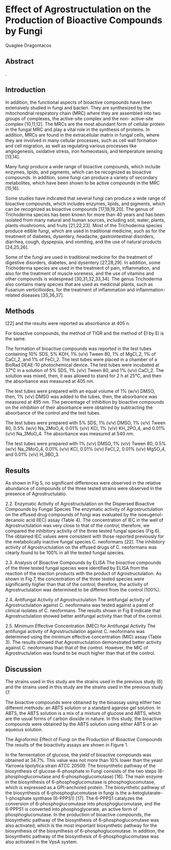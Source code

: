 # Effect of Agrostructulation on the Production of Bioactive Compounds by Fungi
Quaglee Dragontacos


## Abstract
.


## Introduction
In addition, the functional aspects of bioactive compounds have been extensively studied in fungi and bacteri. They are synthesized by the mitochondrial respiratory chain (MRC) where they are assembled into two groups of complexes, the active-site complex and the non- active-site complex [10,11,12]. The MRCs are the most abundant form of cellular protein in the fungal MRC and play a vital role in the synthesis of proteins. In addition, MRCs are found in the extracellular matrix in fungal cells, where they are involved in many cellular processes, such as cell wall formation and cell migration, as well as regulating various processes like angiogenesis, oxidative stress, iron homeostasis, and temperature sensing [13,14].

Many fungi produce a wide range of bioactive compounds, which include enzymes, lipids, and pigments, which can be recognized as bioactive compounds. In addition, some fungi can produce a variety of secondary metabolites, which have been shown to be active compounds in the MRC [15,16].

Some studies have indicated that several fungi can produce a wide range of bioactive compounds, which includes enzymes, lipids, and pigments, which can be recognized as bioactive compounds [17,18,19,20]. The genus of Trichoderma species has been known for more than 40 years and has been isolated from many natural and human sources, including soil, water, plants, plants-mushrooms, and fruits [21,22,23]. Most of the Trichoderma species produce edible fungi, which are used in traditional medicine, such as for the treatment of diabetes, dysentery, headache, gastrointestinal disorders, diarrhea, cough, dyspepsia, and vomiting, and the use of natural products [24,25,26].

Some of the fungi are used in traditional medicine for the treatment of digestive disorders, diabetes, and dysentery [27,28,29]. In addition, some Trichoderma species are used in the treatment of pain, inflammation, and also for the treatment of muscle soreness, and the use of vitamins and other compounds is widespread [30,31,32,33,34]. The genus Trichoderma also contains many species that are used as medicinal plants, such as Fusarium verticillioides, for the treatment of inflammation and inflammation-related diseases [35,36,37].


## Methods
[22] and the results were reported as absorbance at 405 n.

For bioactive compounds, the method of TIGR and the method of EI by EI is the same.

The formation of bioactive compounds was reported in the test tubes containing 10% SDS, 5% KOH, 1% (v/v) Tween 80, 1% of MgCl_2, 1% of CaCl_2, and 1% of FeCl_2. The test tubes were placed in a chamber of a BioRad DEAE-10 photochemical device. The test tubes were incubated at 37°C in a solution of 5% SDS, 1% (v/v) Tween 80, and 1% (v/v) CaCl_2. The solution was mixed, then, it was allowed to stand for 2 h at 25°C, and then the absorbance was measured at 405 nm.

The test tubes were prepared with an equal volume of 1% (w/v) DMSO, then, 1% (v/v) DMSO was added to the tubes, then, the absorbance was measured at 495 nm. The percentage of inhibition by bioactive compounds on the inhibition of their absorbance were obtained by subtracting the absorbance of the control and the test tubes.

The test tubes were prepared with 5% SDS, 1% (v/v) DMSO, 1% (v/v) Tween 80, 0.5% (w/v) Na_2MoO_4, 0.01% (v/v) KCl, 1% (v/v) KH_2PO_4, and 0.01% (v/v) Na_3MoO_4. The absorbance was measured at 540 nm.

The test tubes were prepared with 1% (v/v) DMSO, 1% (v/v) Tween 80, 0.5% (w/v) Na_2MoO_4, 0.01% (v/v) KCl, 0.01% (v/v) FeCl_2, 0.01% (v/v) MgSO_4, and 0.01% (v/v) H_3BO_3.


## Results
As shown in Fig 5, no significant differences were observed in the relative abundance of compounds of the three tested strains were observed in the presence of Agrostructulatio.

2.2. Enzymatic Activity of Agrostructulation on the Dispersed Bioactive Compounds by Fungal Species
The enzymatic activity of Agrostructulation on the effused drug compounds of fungi was evaluated by the isoeugenol-decanoic acid (IEC) assay (Table 4). The concentration of IEC in the well of Agrostructulation was very close to that of the control; therefore, we compared the inhibitory activity of the three tested fungal species (Fig 6). The obtained IEC values were consistent with those reported previously for the metabolically inactive fungal species C. neoformans [22]. The inhibitory activity of Agrostructulation on the effused drugs of C. neoformans was clearly found to be 100% in all the tested fungal species.

2.3. Analysis of Bioactive Compounds by ELISA
The bioactive compounds of the three tested fungal species were identified by ELISA from the reaction of the reaction products with the product of Agrostructulation. As shown in Fig 7, the concentration of the three tested species were significantly higher than that of the control; therefore, the activity of Agrostructulation was determined to be different from the control (100%).

2.4. Antifungal Activity of Agrostructulation
The antifungal activity of Agrostructulation against C. neoformans was tested against a panel of clinical isolates of C. neoformans. The results shown in Fig 8 indicate that Agrostructulation showed better antifungal activity than that of the control.

2.5. Minimum Effective Concentration (MEC) for Antifungal Activity
The antifungal activity of Agrostructulation against C. neoformans was determined using the minimum effective concentration (MIC) assay (Table 3). The results showed that Agrostructulation demonstrated better activity against C. neoformans than that of the control. However, the MIC of Agrostructulation was found to be much higher than that of the control.


## Discussion
The strains used in this study are the strains used in the previous study (6) and the strains used in this study are the strains used in the previous study (7.

The bioactive compounds were obtained by the bioassay using either two different methods: an ABTS solution or a standard agarose gel solution. In ABTS, the ABTS solution is a mix of a mixture of glucose and ABTS, which are the usual forms of carbon dioxide in nature. In this study, the bioactive compounds were obtained by the ABTS solution using either ABTS or an aqueous solution.

The Agroformic Effect of Fungi on the Production of Bioactive Compounds
The results of the bioactivity assays are shown in Figure 1.

In the fermentation of glucose, the yield of bioactive compounds was obtained at 34.7%. This value was not more than 10% lower than the yeast Yarrowia lipolytica strain ATCC 20509. The biosynthetic pathway of the biosynthesis of glucose-6-phosphate in Fungi consists of the two steps (6-phosphoglucomutase and 6-phosphoglucomutase) [16]. The main enzyme in the biosynthesis of 6-phosphoglucomutase is phosphoglucomutase, which is expressed as a GPI-anchored protein. The biosynthetic pathway of the biosynthesis of 6-phosphoglucomutase in fungi is the a-ketoglutarate-1-phosphate synthase (6-PPPS1) [17]. The 6-PPPS1 catalyzes the conversion of 6-phosphoglucomutase into phosphoglucomutase, and the 6-PPPS1 is converted into phosphoglycerate, an active form of phosphoglucomutase. In the production of bioactive compounds, the biosynthetic pathway of the biosynthesis of 6-phosphoglucomutase was also activated, which is the most important biosynthetic pathway for the biosynthesis of the biosynthesis of 6-phosphoglucomutase. In addition, the biosynthetic pathway of the biosynthesis of 6-phosphoglucomutase was also activated in the VpsA system.
